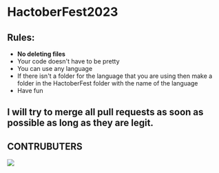 # HactoberFest2023

## Rules:
  - **No deleting files** 
  - Your code doesn't have to be pretty
  - You can use any language
  - If there isn't a folder for the language that you are using then make a folder in the HactoberFest folder with the name of the language
  - Have fun 

## I will try to merge all pull requests as soon as possible as long as they are legit.

## CONTRUBUTERS
<a href="https://github.com/OWNER/REPO/graphs/contributors">
  <img src="https://contrib.rocks/image?repo=Midway91/HactoberFest2023" />
</a>
